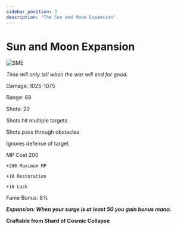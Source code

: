 ```yaml
---
sidebar_position: 3
description: "The Sun and Moon Expansion"
---
```


# Sun and Moon Expansion

![SME](https://cdn.discordapp.com/attachments/1187552567295758487/1190508885828710460/Sun_and_Moon_Expansion.png?ex=65a20ecc&is=658f99cc&hm=5dcdc32a811b63cf6e716aaf7a9024a64e9bbdb9cfbf6f643275487820291986&)

<i>Time will only tell when the war will end for good.</i>

Damage: 1025-1075

Range: 68

Shots: 20

Shots hit multiple targets

Shots pass through obstacles

Ignores defense of target

MP Cost 200

    +200 Maximum MP
    
    +10 Restoration
    
    +10 Luck

Fame Bonus: 8%

***Expansion: When your surge is at least 50 you gain bonus mana.***

**Craftable from Shard of Cosmic Collapse**
